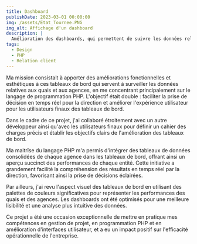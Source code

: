 ```yaml
---
title: Dashboard
publishDate: 2023-03-01 00:00:00
img: /assets/Etat_Tournee.PNG
img_alt: Affichage d'un dashboard
description: |
  Amélioration des dashboards, qui permettent de suivre les données relatives aux quais et aux agences de l'entreprise.
tags:
  - Design
  - PHP
  - Relation client
---
```


Ma mission consistait à apporter des améliorations fonctionnelles et esthétiques à ces tableaux de bord qui servent à surveiller les données relatives aux quais et aux agences, en me concentrant principalement sur le langage de programmation PHP. L'objectif était double : faciliter la prise de décision en temps réel pour la direction et améliorer l'expérience utilisateur pour les utilisateurs finaux des tableaux de bord.

Dans le cadre de ce projet, j'ai collaboré étroitement avec un autre développeur ainsi qu'avec les utilisateurs finaux pour définir un cahier des charges précis et établir les objectifs clairs de l'amélioration des tableaux de bord.

Ma maitrîse du langage PHP m'a permis d'intégrer des tableaux de données consolidées de chaque agence dans les tableaux de bord, offrant ainsi un aperçu succinct des performances de chaque entité. Cette initiative a grandement facilité la compréhension des résultats en temps réel par la direction, favorisant ainsi la prise de décisions éclairées.

Par ailleurs, j'ai revu l'aspect visuel des tableaux de bord en utilisant des palettes de couleurs significatives pour représenter les performances des quais et des agences. Les dashboards ont été optimisés pour une meilleure lisibilité et une analyse plus intuitive des données.

Ce projet a été une occasion exceptionnelle de mettre en pratique mes compétences en gestion de projet, en programmation PHP et en amélioration d'interfaces utilisateur, et a eu un impact positif sur l'efficacité opérationnelle de l'entreprise.
